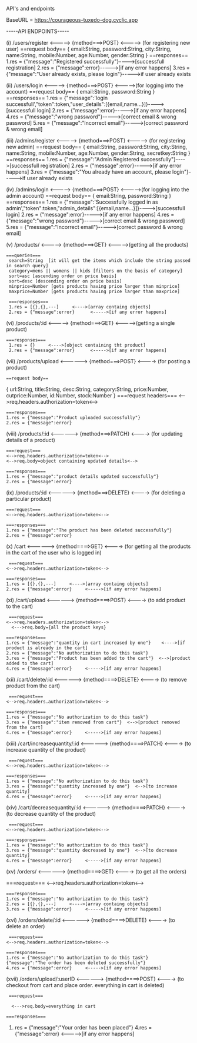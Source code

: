 API's and endpoints



BaseURL = https://courageous-tuxedo-dog.cyclic.app

-----API ENDPOINTS-----

(i)  /users/register <-----> {method===>POST} <----->  (for registering new user) 
   ==request body==
   {
    email:String,
    password:String,
    city:String,
    name:String,
    mobile:Number,
    age:Number,
    gender:String
    }
   ==responses==
     1.res = {"message":"Registered successfully"}---->[successfull registration]
     2.res = {"message":error}----->[if any error happens]
     3.res = {"message":"User already exists, please login"}----->if user already exists


(ii)  /users/login <-----> {method===>POST} <----->(for logging into the account)
   ==request body==
   {
    email:String,
    password:String
    }
   ==responses==
     1.res = {"message":'login successfull',"token":token,"user_details":[{email,name...}]}---->[successfull login]
     2.res = {"message":error}----->[if any error happens]
     4.res = {"message":"wrong password"}----->[correct email & wrong password]
     5.res = {"message":"Incorrect email"}----->[correct password & wrong email]

(iii) /admins/register <-----> {method===>POST} <----->  (for registering new admin) 
   ==request body==
   {
    email:String,
    password:String,
    city:String,
    name:String,
    mobile:Number,
    age:Number,
    gender:String,
    secretkey:String
    }
   ==responses==
     1.res = {"message":"Admin Registered successfully"}---->[successfull registration]
     2.res = {"message":error}----->[if any error happens]
     3.res = {"message":"You already have an account, please login"}----->if user already exists

(iv)  /admins/login <-----> {method===>POST} <----->(for logging into the admin account)
   ==request body==
   {
    email:String,
    password:String
    }
   ==responses==
     1.res = {"message":'Successfully logged in as admin',"token":token,"admin_details":[{email,name...}]}---->[successfull login]
     2.res = {"message":error}----->[if any error happens]
     4.res = {"message":"wrong password"}----->[correct email & wrong password]
     5.res = {"message":"Incorrect email"}----->[correct password & wrong email]

(v)  /products/ <-----> {method===>GET} <----->(getting all the products)
    
    ===queries===
     search=String  [it will get the items which include the string passed in search query]
     category=mens || womens || kids [filters on the basis of category]
     sort=asc [ascending order on price basis]
     sort=desc [descending order on price basis]
     minprice=Number [gets products having price larger than minprice]
     maxprice=Number [gets products having price larger than maxprice]
     
     ===responses===
     1.res = [{},{},---]     <---->[array containg objects]
     2.res = {"message":error}      <----->[if any error happens]


(vi) /products/:id    <-----> {method===>GET} <----->(getting a single product)

    ===responses===
     1.res = {}     <---->[object containing tht product]
     2.res = {"message":error}      <----->[if any error happens]


(vii) /products/upload <------> {method===>POST}  <----> (for posting a product)
    
    ==request body==
   {
    url:String,
    title:String,
    desc:String,
    category:String,
    price:Number,
    cutprice:Number,
    id:Number,
    stock:Number
    }
    ===request headers===
    <-->req.headers.authorization=token<-->

    ===responses===
    1.res = {"message":"Product uploaded successfully"}
    2.res = {"message":error}


(viii) /products/:id <------> {method===>PATCH}  <----> (for updating details of a product)
    
    ===request===
    <-->req.headers.authorization=token<-->
    <-->req.body=object containing updated details<-->

    ===responses===
    1.res = {"message":"product details updated successfully"}   
    2.res = {"message":error}


(ix) /products/:id <------> {method===>DELETE}  <----> (for deleting a particular product)
    
    ===request===
    <-->req.headers.authorization=token<-->

    ===responses===
    1.res = {"message":"The product has been deleted successfully"}
    2.res = {"message":error}


(x) /cart   <------>  {method====>GET}   <----> (for getting all the products in the cart of the user who is logged in)

     ===request===
    <-->req.headers.authorization=token<-->

    ===responses===
    1.res = [{},{},---]     <---->[array containg objects]
    2.res = {"message":error}     <----->[if any error happens]



(xi) /cart/upload   <------>  {method====>POST}   <----> (to add product to the cart)

     ===request===
    <-->req.headers.authorization=token<-->
      <--->req.body={all the product keys}

    ===responses===
    1.res = {"message":"quantity in cart increased by one"}    <---->[if product is already in the cart]
    2.res = {"message":"No authorization to do this task"}  
    3.res = {"message":"Product has been added to the cart"}  <-->[product added to the cart]
    4.res = {"message":error}     <----->[if any error happens]


(xii) /cart/delete/:id   <------>  {method====>DELETE}   <----> (to remove product from the cart)

     ===request===
    <-->req.headers.authorization=token<-->

    ===responses===
    1.res = {"message":"No authorization to do this task"}
    3.res = {"message":"item removed from cart"}  <-->[product removed from the cart]
    4.res = {"message":error}     <----->[if any error happens]




(xiii) /cart/increasequantity/:id   <------>  {method====>PATCH}   <----> (to increase quantity of the product)

     ===request===
    <-->req.headers.authorization=token<-->

    ===responses===
    1.res = {"message":"No authorization to do this task"}
    3.res = {"message":"quantity increased by one"}  <-->[to increase quantity]
    4.res = {"message":error}     <----->[if any error happens]



(xiv) /cart/decreasequantity/:id   <------>  {method====>PATCH}   <----> (to decrease quantity of the product)

     ===request===
    <-->req.headers.authorization=token<-->

    ===responses===
    1.res = {"message":"No authorization to do this task"}
    3.res = {"message":"quantity decreased by one"}  <-->[to decrease quantity]
    4.res = {"message":error}     <----->[if any error happens]


(xv) /orders/    <------>  {method====>GET}   <----> (to get all the orders)


   ===request===
    <-->req.headers.authorization=token<-->

    ===responses===
    1.res = {"message":"No authorization to do this task"}
    2.res = [{},{},---]     <---->[array containg objects]
    3.res = {"message":error}     <----->[if any error happens]



(xvi) /orders/delete/:id   <------>  {method====>DELETE}   <----> (to delete an order)

     ===request===
    <-->req.headers.authorization=token<-->

    ===responses===
    1.res = {"message":"No authorization to do this task"}
    {"message":"The order has been deleted successfully"}
    4.res = {"message":error}     <----->[if any error happens]


(xvii) /orders/upload/:userID  <------>  {method====>POST}   <----> (to checkout from cart and place order. everything in cart is deleted)

     ===request===

      <--->req.body=everything in cart

    ===responses===
   1. res = {"message":"Your order has been placed"}
    4.res = {"message":error}     <----->[if any error happens]
